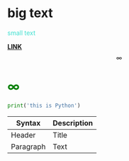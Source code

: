 # big text      
<p style="color: turquoise; ">small text<p>         

[**LINK**](https://www.programiz.com/python-programming/online-compiler/ "Python Compiler")      
$$  
\infty  
$$  

<h1 style="color: green;">∞</h1>  

```python   
print('this is Python')

```
| Syntax | Description |
| ----------- | ----------- |
| Header | Title |
| Paragraph | Text |
